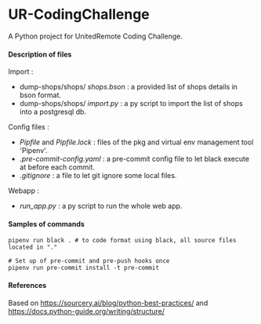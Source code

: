 # UR-CodingChallenge
A Python project for UnitedRemote Coding Challenge.

#### Description of files 

Import : 
- dump-shops/shops/ *shops.bson* : a provided list of shops details in bson format.
- dump-shops/shops/ *import.py* : a py script to import the list of shops into a postgresql db. 

Config files :
- *Pipfile* and *Pipfile.lock* : files of the pkg and virtual env management tool 'Pipenv'.
- *.pre-commit-config.yaml* : a pre-commit config file to let black execute at before each commit.
- *.gitignore* : a file to let git ignore some local files.   

Webapp :
 - *run_app.py* : a py script to run the whole web app.

#### Samples of commands

```
pipenv run black . # to code format using black, all source files located in "."
```

```
# Set up of pre-commit and pre-push hooks once
pipenv run pre-commit install -t pre-commit
```

#### References 

Based on <https://sourcery.ai/blog/python-best-practices/> and <https://docs.python-guide.org/writing/structure/>
